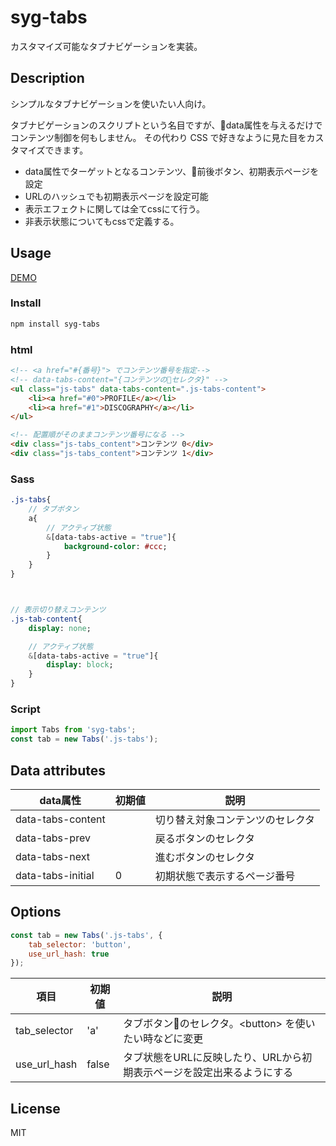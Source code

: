 # syg-tabs

カスタマイズ可能なタブナビゲーションを実装。

## Description
シンプルなタブナビゲーションを使いたい人向け。

タブナビゲーションのスクリプトという名目ですが、data属性を与えるだけでコンテンツ制御を何もしません。
その代わり CSS で好きなように見た目をカスタマイズできます。

- data属性でターゲットとなるコンテンツ、前後ボタン、初期表示ページを設定
- URLのハッシュでも初期表示ページを設定可能
- 表示エフェクトに関しては全てcssにて行う。
- 非表示状態についてもcssで定義する。


## Usage

[DEMO](demo/)

### Install
```sh
npm install syg-tabs
```

### html
```html
<!-- <a href="#{番号}"> でコンテンツ番号を指定-->
<!-- data-tabs-content="{コンテンツのセレクタ}" -->
<ul class="js-tabs" data-tabs-content=".js-tabs-content">
    <li><a href="#0">PROFILE</a></li>
    <li><a href="#1">DISCOGRAPHY</a></li>
</ul>

<!-- 配置順がそのままコンテンツ番号になる -->
<div class="js-tabs_content">コンテンツ 0</div>
<div class="js-tabs_content">コンテンツ 1</div>
```

### Sass
```sass
.js-tabs{
    // タブボタン
    a{
        // アクティブ状態
        &[data-tabs-active = "true"]{
            background-color: #ccc;
        }
    }
}



// 表示切り替えコンテンツ
.js-tab-content{
    display: none;

    // アクティブ状態
    &[data-tabs-active = "true"]{
        display: block;
    }
}
```

### Script
```JavaScript
import Tabs from 'syg-tabs';
const tab = new Tabs('.js-tabs');
```

## Data attributes

| data属性 | 初期値 | 説明 |
| --- | --- | --- |
| data-tabs-content |  | 切り替え対象コンテンツのセレクタ |
| data-tabs-prev |  | 戻るボタンのセレクタ |
| data-tabs-next |  | 進むボタンのセレクタ |
| data-tabs-initial | 0 | 初期状態で表示するページ番号 |

## Options

```javascript
const tab = new Tabs('.js-tabs', {
    tab_selector: 'button',
    use_url_hash: true
});
```

| 項目 | 初期値 | 説明 |
| ---- | -- | ---- |
| tab_selector | 'a' | タブボタンのセレクタ。&lt;button&gt; を使いたい時などに変更 |
| use_url_hash | false | タブ状態をURLに反映したり、URLから初期表示ページを設定出来るようにする |


## License
MIT